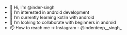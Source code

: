 - 👋 Hi, I’m @inder-singh
- 👀 I’m interested in android development
- 🌱 I’m currently learning kotlin with android
- 💞️ I’m looking to collaborate with beginners in android
- 📫 How to reach me -> Instagram - @inderdeep__singh_

<!---
inder-singh/inder-singh is a ✨ special ✨ repository because its `README.md` (this file) appears on your GitHub profile.
You can click the Preview link to take a look at your changes.
--->
